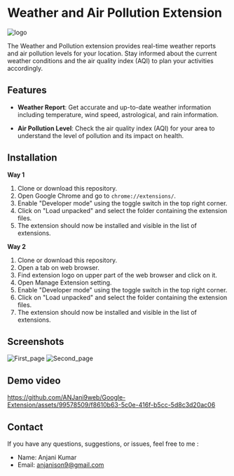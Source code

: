 

# Weather and Air Pollution Extension
![logo](https://github.com/ANJani9web/Google-Extension/assets/99578509/d1da98cb-cb93-43c0-8e43-0cf9ee0c2f2e)

The Weather and Pollution extension provides real-time weather reports and air pollution levels for your location. Stay informed about the current weather conditions and the air quality index (AQI) to plan your activities accordingly.

## Features

- **Weather Report**: Get accurate and up-to-date weather information including temperature, wind speed, astrological, and rain information.

- **Air Pollution Level**: Check the air quality index (AQI) for your area to understand the level of pollution and its impact on health.


## Installation

**Way 1**
1. Clone or download this repository.
2. Open Google Chrome and go to `chrome://extensions/`.
3. Enable "Developer mode" using the toggle switch in the top right corner.
4. Click on "Load unpacked" and select the folder containing the extension files.
5. The extension should now be installed and visible in the list of extensions.

**Way 2**
1. Clone or download this repository.
2. Open a tab on web browser.
3. Find extension logo on upper part of the web browser and click on it.
4. Open Manage Extension setting.
5. Enable "Developer mode" using the toggle switch in the top right corner.
6. Click on "Load unpacked" and select the folder containing the extension files.
7. The extension should now be installed and visible in the list of extensions.

   
## Screenshots

![First_page](https://github.com/ANJani9web/Google-Extension/assets/99578509/7af7135a-4cee-459a-9127-0c79a99b0148)
![Second_page](https://github.com/ANJani9web/Google-Extension/assets/99578509/6e737418-6ef2-4a1f-b703-faacde89c81c)

## Demo video
https://github.com/ANJani9web/Google-Extension/assets/99578509/f8610b63-5c0e-416f-b5cc-5d8c3d20ac06





## Contact

If you have any questions, suggestions, or issues, feel free to me :

- Name: Anjani Kumar
- Email: anjanison9@gmail.com

